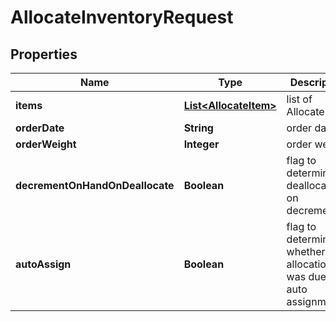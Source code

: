 
# AllocateInventoryRequest

## Properties
Name | Type | Description | Notes
------------ | ------------- | ------------- | -------------
**items** | [**List&lt;AllocateItem&gt;**](AllocateItem.md) | list of AllocateItems | 
**orderDate** | **String** | order date |  [optional]
**orderWeight** | **Integer** | order weight |  [optional]
**decrementOnHandOnDeallocate** | **Boolean** | flag to determine deallocation on decrements |  [optional]
**autoAssign** | **Boolean** | flag to determine whether the allocation was due to auto assignment |  [optional]



